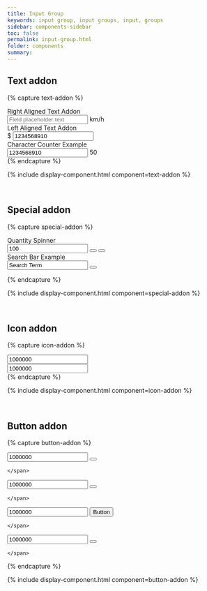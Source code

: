 ```yaml
---
title: Input Group
keywords: input group, input groups, input, groups
sidebar: components-sidebar
toc: false
permalink: input-group.html
folder: components
summary:
---
```


## Text addon

{% capture text-addon %}
<div class="tn-form__group">
    <div class="tn-form__item">
        <label class="tn-form__label" for="">Right Aligned Text Addon</label>
        <div class="tn-input-group">
            <input class="" type="text" id="" name="" value="" placeholder="Field placeholder text">
            <span class="tn-input-group__addon">km/h</span>
        </div>
    </div>
</div>

<div class="tn-form__group">
    <div class="tn-form__item">
        <label class="tn-form__label" for="">Left Aligned Text Addon</label>
        <div class="tn-input-group">
            <span class="tn-input-group__addon">$</span>
            <input class="" type="text" id="" name="" value="1234568910 ">
        </div>
    </div>
</div>

<div class="tn-form__group">
    <div class="tn-form__item">
        <label class="tn-form__label" for="">Character Counter Example</label>
        <div class="tn-input-group">
            <input class="" type="text" id="" name="" value="1234568910">
            <span class="tn-input-group__addon">50</span>
        </div>
    </div>
</div>
{% endcapture %}

{% include display-component.html component=text-addon %}

<br>

## Special addon

{% capture special-addon %}
<div class="tn-form__group">
    <div class="tn-form__item">
        <label class="tn-form__label" for="">Quantity Spinner</label>
        <div class="tn-input-group">
            <input class="" type="number" id="spinner-1" name="" value="100">
            <span class="tn-input-group__addon tn-input-group__addon--button">
                <button class="tn-input-group__button tn-input-group__button--step-up" aria-label="Step up" onclick="document.getElementById('spinner-1').stepUp();"></button>
                <button class="tn-input-group__button tn-input-group__button--step-down" aria-label="Step down" onclick="document.getElementById('spinner-1').stepDown();"></button>
            </span>
        </div>
    </div>
</div>   

<div class="tn-form__group">
    <div class="tn-form__item">
        <label class="tn-form__label" for="">Search Bar Example</label>
        <div class="tn-input-group">
            <input class="" type="search" id="search-1" name="" value="Search Term" placeholder="Enter Term..">
            <span class="tn-input-group__addon tn-input-group__addon--button">
                <button class="tn-input-group__button tn-input-group__button--clear" aria-label="Clear" onclick="document.getElementById('search-1').value = '';"></button>
            </span>
        </div>
    </div>
</div>


{% endcapture %}

{% include display-component.html component=special-addon %}

<br>

## Icon addon

{% capture icon-addon %}    
<div class="tn-input-group">
    <span class="tn-input-group__addon">
        <span class="tn-icon tn-icon--localization" role="presentation"></span>
    </span>
    <input class="" type="text" id="" name="" value="1000000">
</div>

<div class="tn-input-group">
    <input class="" type="text" id="" name="" value="1000000">
    <span class="tn-input-group__addon">
        <span class="tn-icon tn-icon--visibilityoff" role="presentation"></span>
    </span>
</div>
{% endcapture %}

{% include display-component.html component=icon-addon %}

<br>

## Button addon

{% capture button-addon %}
<div class="tn-input-group">
    <input class="" type="text" id="" name="" value="1000000">
    <span class="tn-input-group__addon tn-input-group__addon--button">
        <button class="tn-button tn-button--icon tn-button--text">
            <span class="tn-icon tn-icon--chevron tn-icon--medium" role="presentation"></span>
        </button>

    </span>
</div>

<div class="tn-input-group">
    <input class="" type="text" id="" name="" value="1000000" readonly>
    <span class="tn-input-group__addon tn-input-group__addon--button">
        <button class="tn-button tn-button--icon tn-button--text">
            <span class="tn-icon tn-icon--chevron tn-icon--medium" role="presentation"></span>
        </button>

    </span>
</div>

<div class="tn-input-group">
    <input class="" type="text" id="" name="" value="1000000">
    <span class="tn-input-group__addon tn-input-group__addon--button">
        <button class="tn-button">
            Button
        </button>

    </span>
</div>

<div class="tn-input-group">
    <input class="" type="text" id="" name="" value="1000000">
    <span class="tn-input-group__addon tn-input-group__addon--button">
        <button class="tn-button tn-button--icon">
            <span class="tn-icon tn-icon--chevron tn-icon--medium" role="presentation"></span>
        </button>

    </span>
</div>
{% endcapture %}

{% include display-component.html component=button-addon %}

<br>
